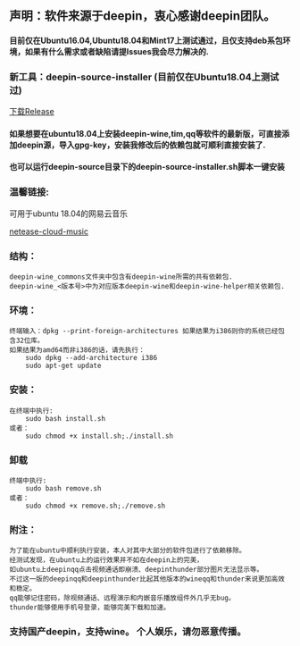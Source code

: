 ## 声明：软件来源于deepin，衷心感谢deepin团队。
#### 目前仅在Ubuntu16.04,Ubuntu18.04和Mint17上测试通过，且仅支持deb系包环境，如果有什么需求或者缺陷请提Issues我会尽力解决的.
### 新工具：deepin-source-installer (目前仅在Ubuntu18.04上测试过)
[下载Release](https://github.com/InNoob/deepin-wine-installer/releases)
#### 如果想要在ubuntu18.04上安装deepin-wine,tim,qq等软件的最新版，可直接添加deepin源，导入gpg-key，安装我修改后的依赖包就可顺利直接安装了.
#### 也可以运行deepin-source目录下的deepin-source-installer.sh脚本一键安装

### 温馨链接:
可用于ubuntu 18.04的网易云音乐

[netease-cloud-music](https://github.com/InNoob/netease-cloud-music)


### 结构：
	deepin-wine_commons文件夹中包含有deepin-wine所需的共有依赖包.
	deepin-wine_<版本号>中为对应版本deepin-wine和deepin-wine-helper相关依赖包.

### 环境：
	终端输入：dpkg --print-foreign-architectures 如果结果为i386则你的系统已经包含32位库。
	如果结果为amd64而非i386的话，请先执行：
		sudo dpkg --add-architecture i386
		sudo apt-get update

### 安装：
	在终端中执行:
		sudo bash install.sh
	或者：
		sudo chmod +x install.sh;./install.sh

### 卸载
	终端中执行:
		sudo bash remove.sh
	或者：
		sudo chmod +x remove.sh;./remove.sh

### 附注：
	为了能在ubuntu中顺利执行安装，本人对其中大部分的软件包进行了依赖移除。
	经测试发现，在ubuntu上的运行效果并不如在deepin上的完美，
	如ubuntu上deepinqq点击视频通话即崩溃、deepinthunder部分图片无法显示等。
	不过这一版的deepinqq和deepinthunder比起其他版本的wineqq和thunder来说更加高效和稳定。
	qq能够记住密码，除视频通话、远程演示和内嵌音乐播放组件外几乎无bug。
	thunder能够使用手机号登录，能够完美下载和加速。

### 支持国产deepin，支持wine。 个人娱乐，请勿恶意传播。
